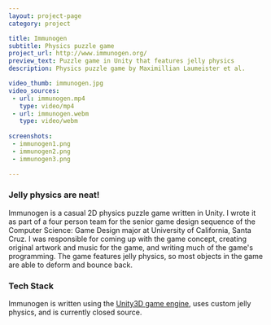 ```yaml
---
layout: project-page
category: project

title: Immunogen
subtitle: Physics puzzle game
project_url: http://www.immunogen.org/
preview_text: Puzzle game in Unity that features jelly physics
description: Physics puzzle game by Maximillian Laumeister et al.

video_thumb: immunogen.jpg
video_sources:
 - url: immunogen.mp4
   type: video/mp4
 - url: immunogen.webm
   type: video/webm
   
screenshots:
 - immunogen1.png
 - immunogen2.png
 - immunogen3.png
   
---
```


### Jelly physics are neat!

Immunogen is a casual 2D physics puzzle game written in Unity. I wrote it as part of a four person team for the senior game design sequence of the Computer Science: Game Design major at University of California, Santa Cruz. I was responsible for coming up with the game concept, creating original artwork and music for the game, and writing much of the game's programming. The game features jelly physics, so most objects in the game are able to deform and bounce back.

### Tech Stack

Immunogen is written using the [Unity3D game engine](https://unity3d.com/), uses custom jelly physics, and is currently closed source.
